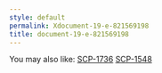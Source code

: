 ```yaml
---
style: default
permalink: Xdocument-19-e-821569198
title: document-19-e-821569198
---
```

You may also like:
[SCP-1736](http://scp-wiki.net/scp-1736)
[SCP-1548](http://scp-wiki.net/scp-1548)